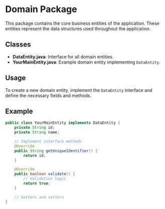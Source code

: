# Domain Package

This package contains the core business entities of the application. These entities represent the data structures used throughout the application.

## Classes

- **DataEntity.java**: Interface for all domain entities.
- **YourMainEntity.java**: Example domain entity implementing `DataEntity`.

## Usage

To create a new domain entity, implement the `DataEntity` interface and define the necessary fields and methods.

## Example

```java
public class YourMainEntity implements DataEntity {
    private String id;
    private String name;

    // Implement interface methods
    @Override
    public String getUniqueIdentifier() {
        return id;
    }

    @Override
    public boolean validate() {
        // Validation logic
        return true;
    }

    // Getters and setters
}
